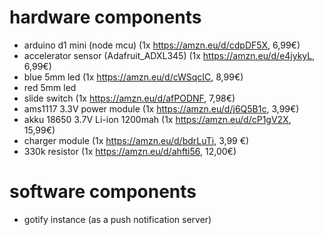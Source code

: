 # hardware components
- arduino d1 mini (node mcu) (1x https://amzn.eu/d/cdpDF5X, 6,99€)
- accelerator sensor (Adafruit_ADXL345) (1x https://amzn.eu/d/e4jykyL, 6,99€)
- blue 5mm led (1x https://amzn.eu/d/cWSqcIC, 8,99€)
- red 5mm led
- slide switch (1x https://amzn.eu/d/afPODNF, 7,98€)
- ams1117 3.3V power module (1x https://amzn.eu/d/j6Q5B1c, 3,99€)
- akku 18650 3.7V Li-ion 1200mah (1x https://amzn.eu/d/cP1gV2X, 15,99€)
- charger module (1x https://amzn.eu/d/bdrLuTi, 3,99 €)
- 330k resistor (1x https://amzn.eu/d/ahfti56, 12,00€)

# software components
- gotify instance (as a push notification server)